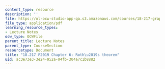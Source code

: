 ```yaml
---
content_type: resource
description: ''
file: https://ol-ocw-studio-app-qa.s3.amazonaws.com/courses/18-217-graph-theory-and-additive-combinatorics-fall-2019/ac3e73e33e24952a04fb304a7c1b8882_MIT18_217F19_ch6.pdf
file_type: application/pdf
learning_resource_types:
- Lecture Notes
ocw_type: OCWFile
parent_title: Lecture Notes
parent_type: CourseSection
resourcetype: Document
title: "18.217 F2019 Chapter 6: Roth\u2019s theorem"
uid: ac3e73e3-3e24-952a-04fb-304a7c1b8882
---
```

